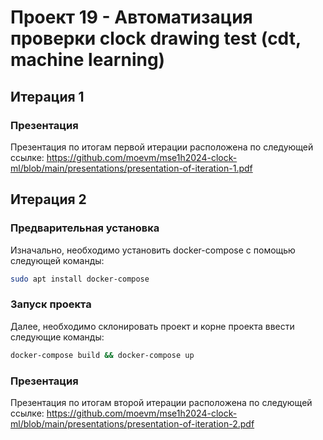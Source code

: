 # Проект 19 - Автоматизация проверки clock drawing test (cdt, machine learning)
## Итерация 1

### Презентация
Презентация по итогам первой итерации расположена по следующей ссылке: https://github.com/moevm/mse1h2024-clock-ml/blob/main/presentations/presentation-of-iteration-1.pdf

## Итерация 2
### Предварительная установка
Изначально, необходимо установить docker-compose с помощью следующей команды:
```bash
sudo apt install docker-compose
```

### Запуск проекта
Далее, необходимо склонировать проект и корне проекта ввести следующие команды:
```bash
docker-compose build && docker-compose up
```

### Презентация
Презентация по итогам второй итерации расположена по следующей ссылке: https://github.com/moevm/mse1h2024-clock-ml/blob/main/presentations/presentation-of-iteration-2.pdf
